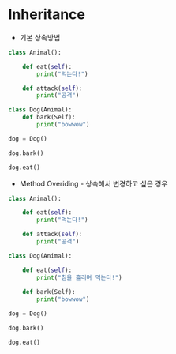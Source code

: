 # Inheritance

* 기본 상속방법

```python
class Animal():

    def eat(self):
        print("먹는다!")

    def attack(self):
        print("공격")

class Dog(Animal):
    def bark(Self):
        print("bowwow")

dog = Dog()

dog.bark()

dog.eat()
```

* Method Overiding - 상속해서 변경하고 싶은 경우
```python
class Animal():

    def eat(self):
        print("먹는다!")

    def attack(self):
        print("공격")

class Dog(Animal):

    def eat(self):
        print("침을 흘리며 먹는다!")
        
    def bark(Self):
        print("bowwow")

dog = Dog()

dog.bark()

dog.eat()
```